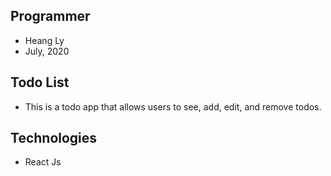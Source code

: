 ## Programmer 
- Heang Ly
- July, 2020

## Todo List
- This is a todo app that allows users to see, add, edit, and remove todos. 

## Technologies
- React Js
